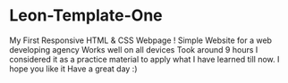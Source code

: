 # Leon-Template-One
My First Responsive HTML &amp; CSS Webpage !
Simple Website for a web developing agency
Works well on all devices
Took around 9 hours 
I considered it as a practice material to apply what I have learned till now.
I hope you like it 
Have a great day :)
